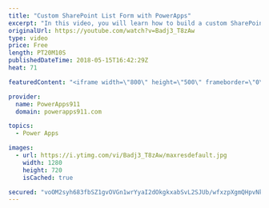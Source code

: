 ```yaml
---
title: "Custom SharePoint List Form with PowerApps"
excerpt: "In this video, you will learn how to build a custom SharePoint List Form with PowerApps. You will start with the basics and learn how to get started and some of the potholes that are along the way. The SharePointIntegration connector is covered, modifying the form, adding an button, and how to delete"
originalUrl: https://youtube.com/watch?v=Badj3_T8zAw
type: video
price: Free
length: PT20M10S
publishedDateTime: 2018-05-15T16:42:29Z
heat: 71

featuredContent: "<iframe width=\"800\" height=\"500\" frameborder=\"0\" src=\"https://www.youtube.com/embed/Badj3_T8zAw\" allow=\"accelerometer; autoplay; encrypted-media; gyroscope; picture-in-picture\" allowfullscreen></iframe>"

provider:
  name: PowerApps911
  domain: powerapps911.com

topics:
  - Power Apps

images:
  - url: https://i.ytimg.com/vi/Badj3_T8zAw/maxresdefault.jpg
    width: 1280
    height: 720
    isCached: true

secured: "voOM2syh683fbSZ1gvOVGn1wrYyaI2dOkgkxabSvL2SJUb/wfxzpXgmQHpvNkBRVq6yoIOLHcbISIwisTJqRJrGaSOU/8SDLMWzmYbKjN8zaWYLqYt8oPuGfEI7VUnHzUo6ch2n7mIwAdvDEP7G6iGyISwoWI1JxbsrjDV0L3ScDKP/KrEFZxPNmb2fk4MzE/wYbX176NS7+Qjxy7/rIW7L+YFcwSYERU86tfnsS6zcvYujdN143so+IUAwDSHfrH4Yct6vusDpXgEUNRSWG7jWFHPCFjUn3rpzi+DHJ5SxAMA3IM4TP5ptukMEedTRwPZROEdEZUZd/VkqjJI5euOMLPJuM8V0lhM53J9AbAC/ne/1wJkJ1t7XgDQTHyUfuIFOYGB9iJVo7fGfLYf9TsAjNtjuzU9e3YvmdSenGkR70NfXl6roJblm8dMz+EWH5;dWV0I02OyYxYUdIeH/oEgA=="
---
```


